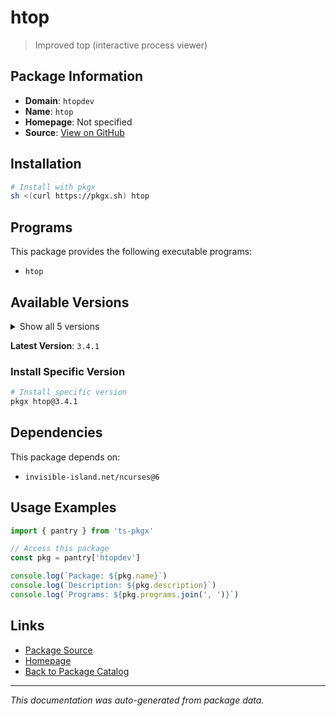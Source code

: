 # htop

> Improved top (interactive process viewer)

## Package Information

- **Domain**: `htopdev`
- **Name**: `htop`
- **Homepage**: Not specified
- **Source**: [View on GitHub](https://github.com/pkgxdev/pantry/tree/main/projects/htop.dev/package.yml)

## Installation

```bash
# Install with pkgx
sh <(curl https://pkgx.sh) htop
```

## Programs

This package provides the following executable programs:

- `htop`

## Available Versions

<details>
<summary>Show all 5 versions</summary>

- `3.4.1`, `3.4.0`, `3.3.0`, `3.2.2`, `3.2.1`

</details>

**Latest Version**: `3.4.1`

### Install Specific Version

```bash
# Install specific version
pkgx htop@3.4.1
```

## Dependencies

This package depends on:

- `invisible-island.net/ncurses@6`

## Usage Examples

```typescript
import { pantry } from 'ts-pkgx'

// Access this package
const pkg = pantry['htopdev']

console.log(`Package: ${pkg.name}`)
console.log(`Description: ${pkg.description}`)
console.log(`Programs: ${pkg.programs.join(', ')}`)
```

## Links

- [Package Source](https://github.com/pkgxdev/pantry/tree/main/projects/htop.dev/package.yml)
- [Homepage](#)
- [Back to Package Catalog](../package-catalog.md)

---

*This documentation was auto-generated from package data.*
